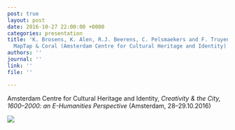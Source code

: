 ```yaml
---
post: true
layout: post
date: 2016-10-27 22:00:00 +0000
categories: presentation
title: 'K. Brosens, K. Alen, R.J. Beerens, C. Pelsmaekers and F. Truyen: Cornelia,
  MapTap & Coral (Amsterdam Centre for Cultural Heritage and Identity)'
authors: ''
journal: ''
link: ''
file: ''

---
```

Amsterdam Centre for Cultural Heritage and Identity, _Creativity & the City, 1600–2000: an E-Humanities Perspective_ (Amsterdam, 28–29.10.2016)

![](/neocornelia/uploads/Cv8GPGJWcAAk3V3.jpg)